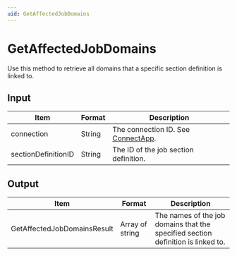 ```yaml
---
uid: GetAffectedJobDomains
---
```


# GetAffectedJobDomains

Use this method to retrieve all domains that a specific section definition is linked to.

<!-- Available from DataMiner 10.0.10 onwards. -->

## Input

| Item                | Format | Description                                          |
|---------------------|--------|------------------------------------------------------|
| connection          | String | The connection ID. See [ConnectApp](xref:ConnectApp). |
| sectionDefinitionID | String | The ID of the job section definition.                |

## Output

| Item                         | Format          | Description                                                                      |
|------------------------------|-----------------|----------------------------------------------------------------------------------|
| GetAffectedJobDomainsResult | Array of string | The names of the job domains that the specified section definition is linked to. |

